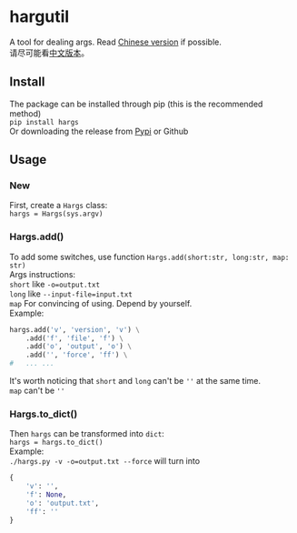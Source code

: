 # hargutil
A tool for dealing args.
Read [Chinese version](./README-zh.md) if possible.\
请尽可能看[中文版本](./README-zh.md)。

## Install
The package can be installed through pip (this is the recommended method)\
`pip install hargs`\
Or downloading the release from [Pypi](https://pypi.org/project/hargs/) or Github

## Usage
### New
First, create a `Hargs` class:\
`hargs = Hargs(sys.argv)`

### Hargs.add()
To add some switches, use function `Hargs.add(short:str, long:str, map: str)`\
Args instructions:\
`short` like `-o=output.txt`\
`long` like `--input-file=input.txt`\
`map` For convincing of using. Depend by yourself.\
Example:
```python
hargs.add('v', 'version', 'v') \
    .add('f', 'file', 'f') \
    .add('o', 'output', 'o') \
    .add('', 'force', 'ff') \
#   ... ...
```
It's worth noticing that `short` and `long` can't be `''` at the same time.\
`map` can't be `''`

### Hargs.to_dict()
Then `hargs` can be transformed into `dict`:\
`hargs = hargs.to_dict()`\
Example:\
`./hargs.py -v -o=output.txt --force` will turn into
```python
{
    'v': '',
    'f': None,
    'o': 'output.txt',
    'ff': ''
}
```
